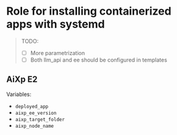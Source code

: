 # Role for installing containerized apps with systemd

> TODO: 
> - [ ] More parametrization
> - [ ] Both llm_api and ee should be configured in templates


## AiXp E2 

Variables:
- `deployed_app`
- `aixp_ee_version`
- `aixp_target_folder`
- `aixp_node_name`